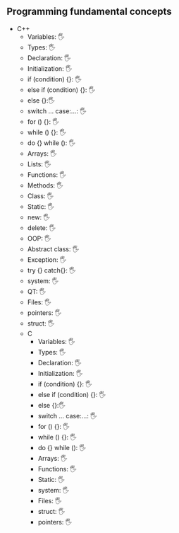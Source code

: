 ## Programming fundamental concepts
 
- С++
    - Variables: 🖐 
    - Types: 🖐 
    - Declaration: 🖐 
    - Initialization: 🖐 
    - if (condition) {}: 🖐
    - else if (condition) {}: 🖐 
    - else {}:🖐 
    - switch ... case:...: 🖐 
    - for () {}: 🖐 
    - while () {}: 🖐 
    - do {} while (): 🖐 
    - Arrays: 🖐 
    - Lists: 🖐 
    - Functions: 🖐 
    - Methods: 🖐 
    - Class: 🖐 
    - Static: 🖐 
    - new: 🖐 
    - delete: 🖐 
    - OOP: 🖐 
    - Abstract class: 🖐 
    - Exception: 🖐 
    - try {} catch{}: 🖐 
    - system: 🖐 
    - QT: 🖐
    - Files: 🖐
    - pointers: 🖐
    - struct: 🖐
  - С
    - Variables: 🖐 
    - Types: 🖐 
    - Declaration: 🖐 
    - Initialization: 🖐 
    - if (condition) {}: 🖐
    - else if (condition) {}: 🖐 
    - else {}:🖐 
    - switch ... case:...: 🖐 
    - for () {}: 🖐 
    - while () {}: 🖐 
    - do {} while (): 🖐 
    - Arrays: 🖐 
    - Functions: 🖐 
    - Static: 🖐 
    - system: 🖐 
    - Files: 🖐
    - struct: 🖐
    - pointers: 🖐
